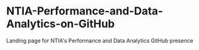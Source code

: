 # NTIA-Performance-and-Data-Analytics-on-GitHub
Landing page for NTIA's Performance and Data Analytics GitHub presence 
